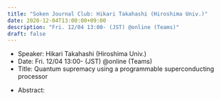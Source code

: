```yaml
---
title: "Soken Journal Club: Hikari Takahashi (Hiroshima Univ.)"
date: 2020-12-04T13:00:00+09:00
description: "Fri. 12/04 13:00- (JST) @online (Teams)"
draft: false
---
```


- Speaker:
Hikari Takahashi (Hiroshima Univ.)
- Date:
Fri. 12/04 13:00- (JST) @online (Teams)
- Title:
Quantum supremacy using a programmable superconducting processor

<!--more-->

- Abstract:


